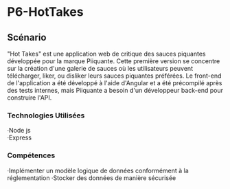 # P6-HotTakes
## Scénario
"Hot Takes" est une application web de critique des sauces piquantes développée pour la marque Piiquante. Cette première version se concentre sur la création d'une galerie de sauces où les utilisateurs peuvent télécharger, liker, ou disliker leurs sauces piquantes préférées.
Le front-end de l'application a été développé à l'aide d'Angular et a été précompilé après des tests internes, mais Piiquante a besoin d'un développeur back-end pour construire l'API.
### Technologies Utilisées
 ·Node js<br>
 ·Express
### Compétences
·Implémenter un modèle logique de données conformément à la réglementation
·Stocker des données de manière sécurisée
